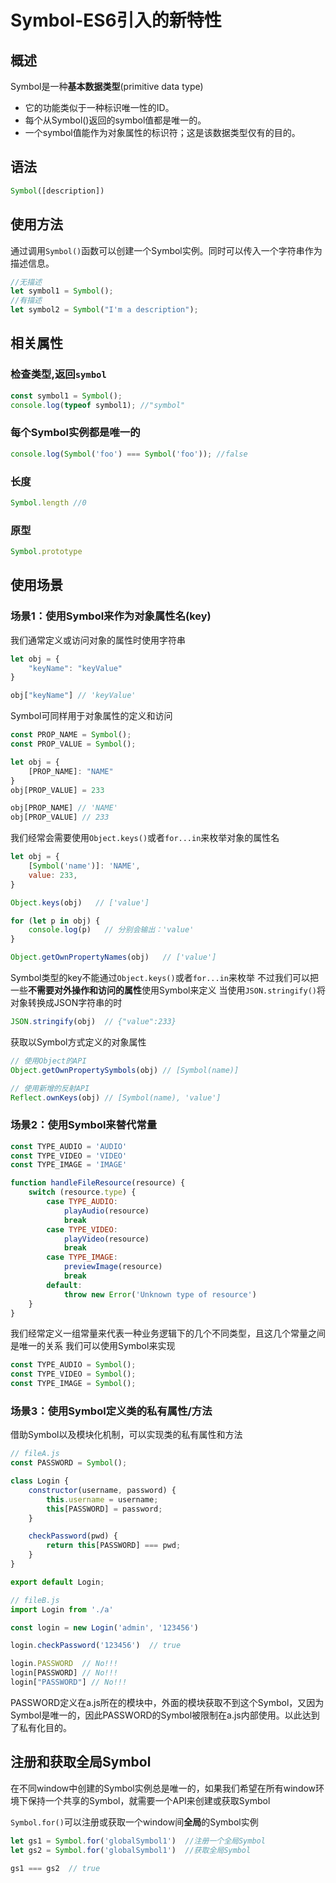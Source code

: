 # Symbol-ES6引入的新特性

## 概述

Symbol是一种**基本数据类型**(primitive data type)

- 它的功能类似于一种标识唯一性的ID。
- 每个从Symbol()返回的symbol值都是唯一的。
- 一个symbol值能作为对象属性的标识符；这是该数据类型仅有的目的。

## 语法

```js
Symbol([description])
```

## 使用方法

通过调用`Symbol()`函数可以创建一个Symbol实例。同时可以传入一个字符串作为描述信息。

```js
//无描述
let symbol1 = Symbol();
//有描述
let symbol2 = Symbol("I'm a description");
```

## 相关属性

### 检查类型,返回`symbol`

```js
const symbol1 = Symbol();
console.log(typeof symbol1); //"symbol"
```

### 每个Symbol实例都是唯一的

```js
console.log(Symbol('foo') === Symbol('foo')); //false
```

### 长度

```js
Symbol.length //0
```

### 原型

```js
Symbol.prototype
```

## 使用场景

### 场景1：使用Symbol来作为对象属性名(key)

我们通常定义或访问对象的属性时使用字符串

```js
let obj = {
    "keyName": "keyValue"
}

obj["keyName"] // 'keyValue'
```

Symbol可同样用于对象属性的定义和访问

```js
const PROP_NAME = Symbol();
const PROP_VALUE = Symbol();

let obj = {
    [PROP_NAME]: "NAME"
}
obj[PROP_VALUE] = 233

obj[PROP_NAME] // 'NAME'
obj[PROP_VALUE] // 233
```

我们经常会需要使用`Object.keys()`或者`for...in`来枚举对象的属性名

```js
let obj = {
    [Symbol('name')]: 'NAME',
    value: 233,
}

Object.keys(obj)   // ['value']

for (let p in obj) {
    console.log(p)   // 分别会输出：'value'
}

Object.getOwnPropertyNames(obj)   // ['value']
```

Symbol类型的key不能通过`Object.keys()`或者`for...in`来枚举
不过我们可以把一些**不需要对外操作和访问的属性**使用Symbol来定义
当使用`JSON.stringify()`将对象转换成JSON字符串的时

```js
JSON.stringify(obj)  // {"value":233}
```

获取以Symbol方式定义的对象属性

```js
// 使用Object的API
Object.getOwnPropertySymbols(obj) // [Symbol(name)]

// 使用新增的反射API
Reflect.ownKeys(obj) // [Symbol(name), 'value']
```

### 场景2：使用Symbol来替代常量

```js
const TYPE_AUDIO = 'AUDIO'
const TYPE_VIDEO = 'VIDEO'
const TYPE_IMAGE = 'IMAGE'

function handleFileResource(resource) {
    switch (resource.type) {
        case TYPE_AUDIO:
            playAudio(resource)
            break
        case TYPE_VIDEO:
            playVideo(resource)
            break
        case TYPE_IMAGE:
            previewImage(resource)
            break
        default:
            throw new Error('Unknown type of resource')
    }
}
```

我们经常定义一组常量来代表一种业务逻辑下的几个不同类型，且这几个常量之间是唯一的关系
我们可以使用Symbol来实现

```js
const TYPE_AUDIO = Symbol();
const TYPE_VIDEO = Symbol();
const TYPE_IMAGE = Symbol();
```

### 场景3：使用Symbol定义类的私有属性/方法

借助Symbol以及模块化机制，可以实现类的私有属性和方法

```js
// fileA.js
const PASSWORD = Symbol();

class Login {
    constructor(username, password) {
        this.username = username;
        this[PASSWORD] = password;
    }

    checkPassword(pwd) {
        return this[PASSWORD] === pwd;
    }
}

export default Login;
```

```js
// fileB.js
import Login from './a'

const login = new Login('admin', '123456')

login.checkPassword('123456')  // true

login.PASSWORD  // No!!!
login[PASSWORD] // No!!!
login["PASSWORD"] // No!!!
```

PASSWORD定义在a.js所在的模块中，外面的模块获取不到这个Symbol，又因为Symbol是唯一的，因此PASSWORD的Symbol被限制在a.js内部使用。以此达到了私有化目的。

## 注册和获取全局Symbol

在不同window中创建的Symbol实例总是唯一的，如果我们希望在所有window环境下保持一个共享的Symbol，就需要一个API来创建或获取Symbol

`Symbol.for()`可以注册或获取一个window间**全局**的Symbol实例

```js
let gs1 = Symbol.for('globalSymbol1')  //注册一个全局Symbol
let gs2 = Symbol.for('globalSymbol1')  //获取全局Symbol

gs1 === gs2  // true
```
